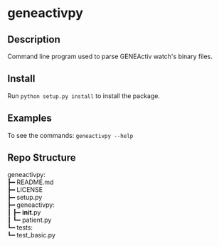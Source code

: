 
# geneactivpy

## Description
Command line program used to parse GENEActiv watch's binary files.

## Install
Run `python setup.py install` to install the package.

## Examples
To see the commands: `geneactivpy --help`

## Repo Structure 

geneactivpy:<br/>
┣━ README.md<br/>
┣━ LICENSE<br/>
┣━ setup.py<br/>
┣━ geneactivpy:<br/>
┃   ┣━ __init__.py<br/>
┃   ┗━ patient.py<br/>
┗━ tests:<br/>
    ┗━ test_basic.py<br/>
